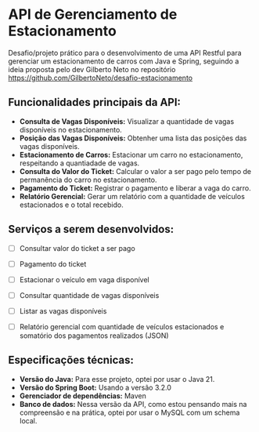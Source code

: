 # API de Gerenciamento de Estacionamento

Desafio/projeto prático para o desenvolvimento de uma API Restful para gerenciar um estacionamento de carros com Java e Spring, seguindo a ideia proposta pelo dev Gilberto Neto no repositório https://github.com/GilbertoNeto/desafio-estacionamento

## Funcionalidades principais da API:

- **Consulta de Vagas Disponíveis:** Visualizar a quantidade de vagas disponíveis no estacionamento.
- **Posição das Vagas Disponíveis:** Obtenher uma lista das posições das vagas disponíveis.
- **Estacionamento de Carros:** Estacionar um carro no estacionamento, respeitando a quantiadade de vagas.
- **Consulta do Valor do Ticket:** Calcular o valor a ser pago pelo tempo de permanência do carro no estacionamento.
- **Pagamento do Ticket:** Registrar o pagamento e liberar a vaga do carro.
- **Relatório Gerencial:** Gerar um relatório com a quantidade de veículos estacionados e o total recebido.


## Serviços a serem desenvolvidos:

- [ ] Consultar valor do ticket a ser pago
- [ ] Pagamento do ticket
- [ ] Estacionar o veículo em vaga disponível 
- [ ] Consultar quantidade de vagas disponíveis 
- [ ] Listar as vagas disponíveis
- [ ] Relatório gerencial com quantidade de veículos estacionados e somatório dos pagamentos realizados (JSON)




## Especificações técnicas:

- **Versão do Java:** Para esse projeto, optei por usar o Java 21.
- **Versão do Spring Boot:** Usando a versão 3.2.0
- **Gerenciador de dependências:** Maven
- **Banco de dados:** Nessa versão da API, como estou pensando mais na compreensão e na prática, optei por usar o MySQL com um schema local. 
